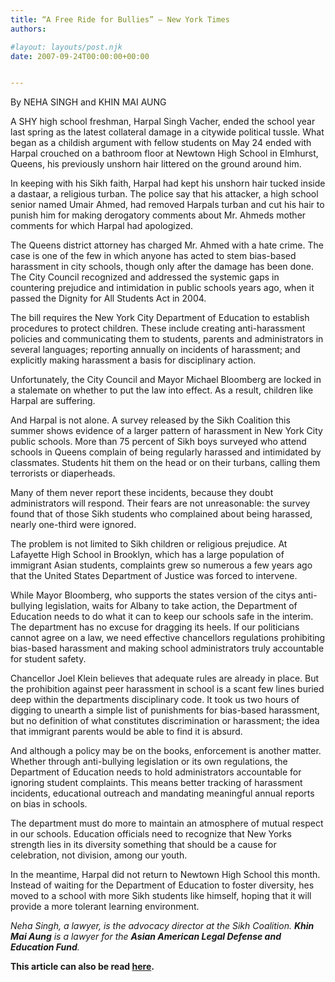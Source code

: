 ```yaml
---
title: “A Free Ride for Bullies” – New York Times
authors: 

#layout: layouts/post.njk
date: 2007-09-24T00:00:00+00:00


---
```


By NEHA SINGH and KHIN MAI AUNG

A SHY high school freshman, Harpal Singh Vacher, ended the school year last spring as the latest collateral damage in a citywide political tussle. What began as a childish argument with fellow students on May 24 ended with Harpal crouched on a bathroom floor at Newtown High School in Elmhurst, Queens, his previously unshorn hair littered on the ground around him. 

In keeping with his Sikh faith, Harpal had kept his unshorn hair tucked inside a dastaar, a religious turban. The police say that his attacker, a high school senior named Umair Ahmed, had removed Harpals turban and cut his hair to punish him for making derogatory comments about Mr. Ahmeds mother comments for which Harpal had apologized. 

The Queens district attorney has charged Mr. Ahmed with a hate crime. The case is one of the few in which anyone has acted to stem bias-based harassment in city schools, though only after the damage has been done. The City Council recognized and addressed the systemic gaps in countering prejudice and intimidation in public schools years ago, when it passed the Dignity for All Students Act in 2004. 

The bill requires the New York City Department of Education to establish procedures to protect children. These include creating anti-harassment policies and communicating them to students, parents and administrators in several languages; reporting annually on incidents of harassment; and explicitly making harassment a basis for disciplinary action. 

Unfortunately, the City Council and Mayor Michael Bloomberg are locked in a stalemate on whether to put the law into effect. As a result, children like Harpal are suffering. 

And Harpal is not alone. A survey released by the Sikh Coalition this summer shows evidence of a larger pattern of harassment in New York City public schools. More than 75 percent of Sikh boys surveyed who attend schools in Queens complain of being regularly harassed and intimidated by classmates. Students hit them on the head or on their turbans, calling them terrorists or diaperheads. 

Many of them never report these incidents, because they doubt administrators will respond. Their fears are not unreasonable: the survey found that of those Sikh students who complained about being harassed, nearly one-third were ignored. 

The problem is not limited to Sikh children or religious prejudice. At Lafayette High School in Brooklyn, which has a large population of immigrant Asian students, complaints grew so numerous a few years ago that the United States Department of Justice was forced to intervene. 

While Mayor Bloomberg, who supports the states version of the citys anti-bullying legislation, waits for Albany to take action, the Department of Education needs to do what it can to keep our schools safe in the interim. The department has no excuse for dragging its heels. If our politicians cannot agree on a law, we need effective chancellors regulations prohibiting bias-based harassment and making school administrators truly accountable for student safety. 

Chancellor Joel Klein believes that adequate rules are already in place. But the prohibition against peer harassment in school is a scant few lines buried deep within the departments disciplinary code. It took us two hours of digging to unearth a simple list of punishments for bias-based harassment, but no definition of what constitutes discrimination or harassment; the idea that immigrant parents would be able to find it is absurd. 

And although a policy may be on the books, enforcement is another matter. Whether through anti-bullying legislation or its own regulations, the Department of Education needs to hold administrators accountable for ignoring student complaints. This means better tracking of harassment incidents, educational outreach and mandating meaningful annual reports on bias in schools. 

The department must do more to maintain an atmosphere of mutual respect in our schools. Education officials need to recognize that New Yorks strength lies in its diversity something that should be a cause for celebration, not division, among our youth.

In the meantime, Harpal did not return to Newtown High School this month. Instead of waiting for the Department of Education to foster diversity, hes moved to a school with more Sikh students like himself, hoping that it will provide a more tolerant learning environment. 

_Neha Singh, a lawyer, is the advocacy director at the Sikh Coalition. **Khin Mai Aung** is a lawyer for the **Asian American Legal Defense and Education Fund**._ 

**This article can also be read [here][1].**

[1]: https://www.nytimes.com/2007/09/23/opinion/nyregionopinions/23QUsingh.html
